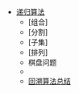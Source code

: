 * [递归算法](https://zhuanlan.zhihu.com/p/81952290)
  * [组合]
  * [分割]
  * [子集]
  * [排列]
  * 棋盘问题
  * 
  * [回溯算法总结](https://mp.weixin.qq.com/s/r73thpBnK1tXndFDtlsdCQ) 



